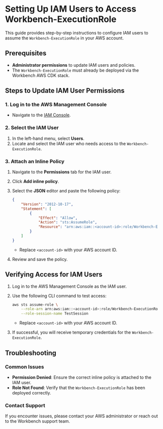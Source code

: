 # Setting Up IAM Users to Access Workbench-ExecutionRole

This guide provides step-by-step instructions to configure IAM users to assume the `Workbench-ExecutionRole` in your AWS account.

## Prerequisites

- **Administrator permissions** to update IAM users and policies.
- The `Workbench-ExecutionRole` must already be deployed via the Workbench AWS CDK stack.


## Steps to Update IAM User Permissions

### 1. Log in to the AWS Management Console

- Navigate to the [IAM Console](https://console.aws.amazon.com/iam/).

### 2. Select the IAM User

1. In the left-hand menu, select **Users**.
2. Locate and select the IAM user who needs access to the `Workbench-ExecutionRole`.

### 3. Attach an Inline Policy

1. Navigate to the **Permissions** tab for the IAM user.
2. Click **Add inline policy**.
3. Select the **JSON** editor and paste the following policy:

    ```json
    {
        "Version": "2012-10-17",
        "Statement": [
            {
                "Effect": "Allow",
                "Action": "sts:AssumeRole",
                "Resource": "arn:aws:iam::<account-id>:role/Workbench-ExecutionRole"
            }
        ]
    }
    ```

    - Replace `<account-id>` with your AWS account ID.

4. Review and save the policy.


## Verifying Access for IAM Users

1. Log in to the AWS Management Console as the IAM user.
2. Use the following CLI command to test access:

    ```bash
    aws sts assume-role \
        --role-arn arn:aws:iam::<account-id>:role/Workbench-ExecutionRole \
        --role-session-name TestSession
    ```

    - Replace `<account-id>` with your AWS account ID.

3. If successful, you will receive temporary credentials for the `Workbench-ExecutionRole`.


## Troubleshooting

### Common Issues

- **Permission Denied**: Ensure the correct inline policy is attached to the IAM user.
- **Role Not Found**: Verify that the `Workbench-ExecutionRole` has been deployed correctly.

### Contact Support

If you encounter issues, please contact your AWS administrator or reach out to the Workbench support team.
